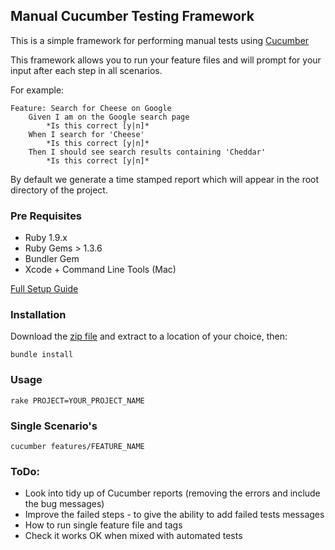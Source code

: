 ## Manual Cucumber Testing Framework

This is a simple framework for performing manual tests using [Cucumber](http://cukes.info)

This framework allows you to run your feature files and will prompt for your input after each step in all scenarios.

For example:

    Feature: Search for Cheese on Google
        Given I am on the Google search page
            *Is this correct [y|n]*
        When I search for 'Cheese'
            *Is this correct [y|n]*
        Then I should see search results containing 'Cheddar'
            *Is this correct [y|n]*

By default we generate a time stamped report which will appear in the root directory of the project.

### Pre Requisites

* Ruby 1.9.x
* Ruby Gems > 1.3.6
* Bundler Gem
* Xcode + Command Line Tools (Mac)

[Full Setup Guide](https://)

### Installation

Download the [zip file](https://github.com/ITV/manual_cukes/zipball/master) and extract to a location of your choice, then:

    bundle install

### Usage

    rake PROJECT=YOUR_PROJECT_NAME

### Single Scenario's

    cucumber features/FEATURE_NAME

### ToDo: 

- Look into tidy up of Cucumber reports (removing the errors and include the bug messages)
- Improve the failed steps - to give the ability to add failed tests messages
- How to run single feature file and tags
- Check it works OK when mixed with automated tests
